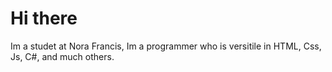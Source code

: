 # Hi there
Im a studet at Nora Francis, Im a programmer who is versitile in HTML, Css, Js, C#, and much others. 
